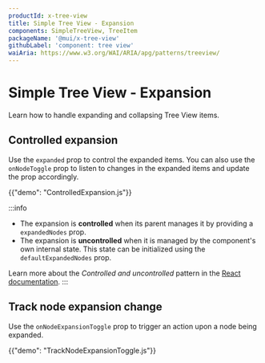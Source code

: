 ```yaml
---
productId: x-tree-view
title: Simple Tree View - Expansion
components: SimpleTreeView, TreeItem
packageName: '@mui/x-tree-view'
githubLabel: 'component: tree view'
waiAria: https://www.w3.org/WAI/ARIA/apg/patterns/treeview/
---
```


# Simple Tree View - Expansion

<p class="description">Learn how to handle expanding and collapsing Tree View items.</p>

## Controlled expansion

Use the `expanded` prop to control the expanded items.
You can also use the `onNodeToggle` prop to listen to changes in the expanded items and update the prop accordingly.

{{"demo": "ControlledExpansion.js"}}

:::info

- The expansion is **controlled** when its parent manages it by providing a `expandedNodes` prop.
- The expansion is **uncontrolled** when it is managed by the component's own internal state. This state can be initialized using the `defaultExpandedNodes` prop.

Learn more about the _Controlled and uncontrolled_ pattern in the [React documentation](https://react.dev/learn/sharing-state-between-components#controlled-and-uncontrolled-components).
:::

## Track node expansion change

Use the `onNodeExpansionToggle` prop to trigger an action upon a node being expanded.

{{"demo": "TrackNodeExpansionToggle.js"}}
